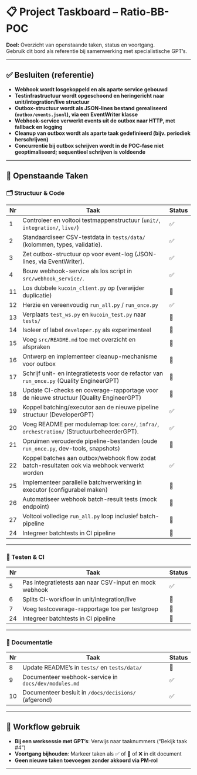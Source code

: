 # 📋 Project Taskboard – Ratio-BB-POC

**Doel:** Overzicht van openstaande taken, status en voortgang.  
Gebruik dit bord als referentie bij samenwerking met specialistische GPT’s.

---

## ✅ Besluiten (referentie)

- **Webhook wordt losgekoppeld en als aparte service gebouwd**  
- **Testinfrastructuur wordt opgeschoond en heringericht naar unit/integration/live structuur**  
- **Outbox-structuur wordt als JSON-lines bestand gerealiseerd (`outbox/events.jsonl`), via een EventWriter klasse**  
- **Webhook-service verwerkt events uit de outbox naar HTTP, met fallback en logging**  
- **Cleanup van outbox wordt als aparte taak gedefinieerd (bijv. periodiek herschrijven)**  
- **Concurrentie bij outbox schrijven wordt in de POC-fase niet geoptimaliseerd; sequentieel schrijven is voldoende**

---

## 🚧 Openstaande Taken

### 🗂️ Structuur & Code

| Nr | Taak | Status |
|----|-----------------------------------------------------------------------------------------------|----|
| 1  | Controleer en voltooi testmappenstructuur (`unit/`, `integration/`, `live/`)                  | ✅ |
| 2  | Standaardiseer CSV-testdata in `tests/data/` (kolommen, types, validatie).                    | ✅ |
| 3  | Zet outbox-structuur op voor event-log (JSON-lines, via EventWriter).                         | ✅ |
| 4  | Bouw webhook-service als los script in `src/webhook_service/`.                                | ✅ |
| 11 | Los dubbele `kucoin_client.py` op (verwijder duplicatie)                                      | 🔄 |
| 12 | Herzie en vereenvoudig `run_all.py` / `run_once.py`                                           | ✅ |
| 13 | Verplaats `test_ws.py` en `kucoin_test.py` naar `tests/`                                      | 🔄 |
| 14 | Isoleer of label `developer.py` als experimenteel                                             | 🔄 |
| 15 | Voeg `src/README.md` toe met overzicht en afspraken                                           | 🔄 |
| 16 | Ontwerp en implementeer cleanup-mechanisme voor outbox                                        | 🔄 |
| 17 | Schrijf unit- en integratietests voor de refactor van `run_once.py` (Quality EngineerGPT)     | 🔄 |
| 18 | Update CI-checks en coverage-rapportage voor de nieuwe structuur (Quality EngineerGPT)        | 🔄 |
| 19 | Koppel batching/executor aan de nieuwe pipeline structuur (DeveloperGPT)                      | ✅ |
| 20 | Voeg README per modulemap toe: `core/`, `infra/`, `orchestration/` (StructuurbeheerderGPT).   | ✅ |
| 21 | Opruimen verouderde pipeline-bestanden (oude `run_once.py`, dev-tools, snapshots)             | 🔄 |
| 22 | Koppel batches aan outbox/webhook flow zodat batch-resultaten ook via webhook verwerkt worden | ✅ |
| 25 | Implementeer parallelle batchverwerking in executor (configurabel maken)                      | 🔄 |
| 26 | Automatiseer webhook batch-result tests (mock endpoint)                                       | 🔄 |
| 27 | Voltooi volledige `run_all.py` loop inclusief batch-pipeline                                  | 🔄 |
| 24 | Integreer batchtests in CI pipeline                                                           | 🔄 |

---

### 🧪 Testen & CI

| Nr | Taak | Status |
|----|-------------------------------------------------------|----|
| 5 | Pas integratietests aan naar CSV-input en mock webhook | ✅ |
| 6 | Splits CI-workflow in unit/integration/live            | 🔄 |
| 7 | Voeg testcoverage-rapportage toe per testgroep         | 🔄 |
| 24 | Integreer batchtests in CI pipeline                   | 🔄 |

---

### 📝 Documentatie

| Nr | Taak | Status |
|----|------------------------------------------------------|----|
| 8 | Update README’s in `tests/` en `tests/data/`          | 🔄 |
| 9 | Documenteer webhook-service in `docs/dev/modules.md`  | ✅ |
| 10 | Documenteer besluit in `/docs/decisions/` (afgerond) | ✅ |

---

## 🔄 Workflow gebruik

- **Bij een werksessie met GPT’s**: Verwijs naar taaknummers (“Bekijk taak #4”)
- **Voortgang bijhouden**: Markeer taken als ✅ of 🔄 of ❌ in dit document
- **Geen nieuwe taken toevoegen zonder akkoord via PM-rol**

---